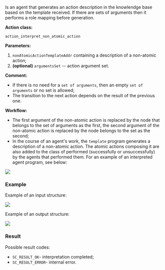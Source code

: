 Is an agent that generates an action description in the knowlendge base based on the template received. If there are sets of arguments then it performs a role mapping before generation.

**Action class:**

`action_interpret_non_atomic_action`

**Parameters:**

1. `nonAtomicActionTemplateAddr` containing a description of a non-atomic action;
2. **(optional)** `argumentsSet` -- action argument set.


**Comment:**

* If there is no need for a `set of arguments`, then an empty `set of arguments` or no set is allowed;
* The transition to the next action depends on the result of the previous one.


**Workflow:**

* The first argument of the non-atomic action is replaced by the node that belongs to the set of arguments as the first, the second argument of the non-atomic action is replaced by the node belongs to the set as the second;
* In the course of an agent's work, the `template` program generates a description of a non-atomic action. The atomic actions composing it are also added to the class of performed (successfully or unsuccessfully) by the agents that performed them. For an example of an interpreted agent program, see below:

<img src="../images/nonAtomicActionInterpretationAgentExample.png"></img>

### Example

Example of an input structure:

<img src="../images/nonAtomicActionInterpretationAgentInput.png"></img>

Example of an output structure:

<img src="../images/nonAtomicActionInterpretationAgentOutput.png"></img>

### Result

Possible result codes:
 
* `SC_RESULT_OK`- interpretation completed;
* `SC_RESULT_ERROR`- internal error.
